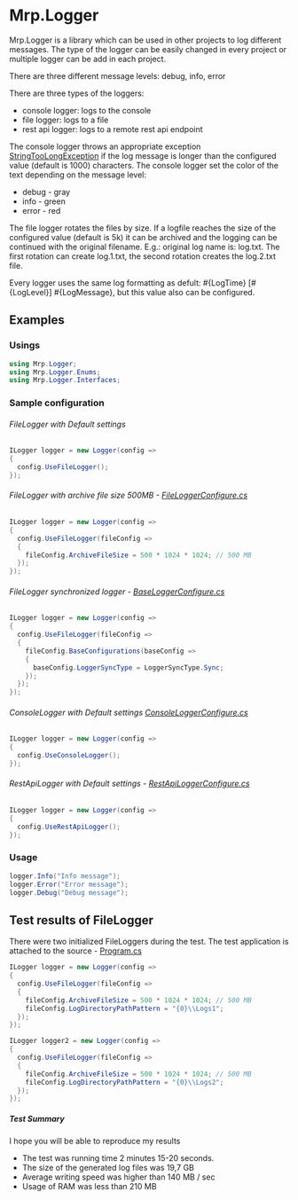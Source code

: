 # Mrp.Logger

Mrp.Logger is a library which can be used in other projects to log different messages. The type of the logger can be easily changed in every project or multiple logger can be add in each project.


There are three different message levels: debug, info, error


There are three types of the loggers:
 * console logger: logs to the console
 * file logger: logs to a file
 * rest api logger: logs to a remote rest api endpoint


The console logger throws an appropriate exception [StringTooLongException](https://github.com/miklosa/Mrp.Logger/blob/main/Mrp.Logger/Mrp.Logger/ConsoleLogger/Exceptions/StringTooLongException.cs) if the log message is longer than the configured value (default is 1000) characters. The console logger set the color of the text depending on the message level:
* debug - gray
* info - green
* error - red

The file logger rotates the files by size. If a logfile reaches the size of the configured value (default is 5k) it can be archived and the logging can be continued with the original filename.
E.g.: original log name is: log.txt. The first rotation can create log.1.txt, the second rotation creates the log.2.txt file.

Every logger uses the same log formatting as defult: #{LogTime} [#{LogLevel}] #{LogMessage}, but this value also can be configured.


## Examples

### Usings
```csharp
using Mrp.Logger;
using Mrp.Logger.Enums;
using Mrp.Logger.Interfaces;
```

### Sample configuration
###### FileLogger with Default settings
```csharp
ILogger logger = new Logger(config =>
{
  config.UseFileLogger();
});
```
###### FileLogger with archive file size 500MB - [FileLoggerConfigure.cs](https://github.com/miklosa/Mrp.Logger/blob/main/Mrp.Logger/Mrp.Logger/FileLogger/Configure/FileLoggerConfigure.cs)
```csharp
ILogger logger = new Logger(config =>
{
  config.UseFileLogger(fileConfig =>
  {
    fileConfig.ArchiveFileSize = 500 * 1024 * 1024; // 500 MB
  });
});
```
###### FileLogger synchronized logger - [BaseLoggerConfigure.cs](https://github.com/miklosa/Mrp.Logger/blob/main/Mrp.Logger/Mrp.Logger/BaseLogger/Configure/BaseLoggerConfigure.cs)
```csharp
ILogger logger = new Logger(config =>
{
  config.UseFileLogger(fileConfig =>
  {
    fileConfig.BaseConfigurations(baseConfig =>
    {
      baseConfig.LoggerSyncType = LoggerSyncType.Sync;
    });
  });
});
```

###### ConsoleLogger with Default settings [ConsoleLoggerConfigure.cs](https://github.com/miklosa/Mrp.Logger/blob/main/Mrp.Logger/Mrp.Logger/ConsoleLogger/Configure/ConsoleLoggerConfigure.cs)
```csharp
ILogger logger = new Logger(config =>
{
  config.UseConsoleLogger();
});
```
###### RestApiLogger with Default settings - [RestApiLoggerConfigure.cs](https://github.com/miklosa/Mrp.Logger/blob/main/Mrp.Logger/Mrp.Logger/RestApiLogger/Configure/RestApiLoggerConfigure.cs)
```csharp
ILogger logger = new Logger(config =>
{
  config.UseRestApiLogger();
});
```

### Usage
```csharp
logger.Info("Info message");
logger.Error("Error message");
logger.Debug("Debug message");
```


## Test results of FileLogger
There were two initialized FileLoggers during the test. The test application is attached to the source - [Program.cs](https://github.com/miklosa/Mrp.Logger/blob/main/Mrp.Logger/Test/TestFileLogger/Program.cs)
```csharp
ILogger logger = new Logger(config =>
{
  config.UseFileLogger(fileConfig =>
  {
    fileConfig.ArchiveFileSize = 500 * 1024 * 1024; // 500 MB
    fileConfig.LogDirectoryPathPattern = "{0}\\Logs1";
  });
});

ILogger logger2 = new Logger(config =>
{
  config.UseFileLogger(fileConfig =>
  {
    fileConfig.ArchiveFileSize = 500 * 1024 * 1024; // 500 MB
    fileConfig.LogDirectoryPathPattern = "{0}\\Logs2";
  });
});
```
##### Test Summary
I hope you will be able to reproduce my results
* The test was running time 2 minutes 15-20 seconds.
* The size of the generated log files was 19,7 GB
* Average writing speed was higher than 140 MB / sec
* Usage of RAM was less than 210 MB
